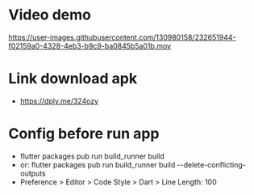 # Video demo
https://user-images.githubusercontent.com/130980158/232651944-f02159a0-4328-4eb3-b9c9-ba0845b5a01b.mov

# Link download apk
- https://dply.me/324ozy

# Config before run app
- flutter packages pub run build_runner build
- or: flutter packages pub run build_runner build --delete-conflicting-outputs
- Preference > Editor > Code Style > Dart > Line Length: 100
